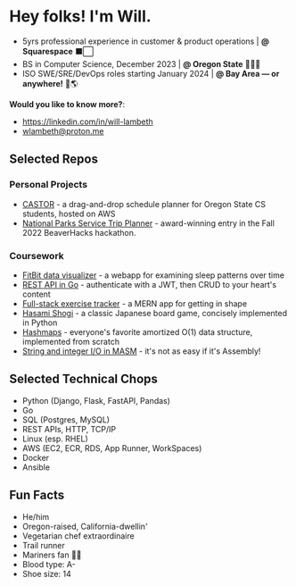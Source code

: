 # Hey folks! I'm Will.
* 5yrs professional experience in customer & product operations | **@ Squarespace** ⬛⬜
* BS in Computer Science, December 2023 | **@ Oregon State** 🦫🧑‍💻 
* ISO SWE/SRE/DevOps roles starting January 2024 | **@ Bay Area — or anywhere!** 🌉🌎

**Would you like to know more?**:
* https://linkedin.com/in/will-lambeth
* wlambeth@proton.me

## Selected Repos
### Personal Projects
* [CASTOR](https://github.com/wflambeth/castor) - a drag-and-drop schedule planner for Oregon State CS students, hosted on AWS
* [National Parks Service Trip Planner](https://github.com/wflambeth/nps_trip_planner) - award-winning entry in the Fall 2022 BeaverHacks hackathon.

### Coursework
* [FitBit data visualizer](https://github.com/wflambeth/fibivi_361) - a webapp for examining sleep patterns over time
* [REST API in Go](https://github.com/wflambeth/osu_portfolio_493) - authenticate with a JWT, then CRUD to your heart's content
* [Full-stack exercise tracker](https://github.com/wflambeth/osu_portfolio_290) - a MERN app for getting in shape
* [Hasami Shogi](https://github.com/wflambeth/osu_portfolio_162) - a classic Japanese board game, concisely implemented in Python
* [Hashmaps](https://github.com/wflambeth/osu_261.06) - everyone's favorite amortized O(1) data structure, implemented from scratch
* [String and integer I/O in MASM](https://github.com/wflambeth/osu_portfolio_271) - it's not as easy if it's Assembly!

## Selected Technical Chops
* Python (Django, Flask, FastAPI, Pandas)
* Go
* SQL (Postgres, MySQL)
* REST APIs, HTTP, TCP/IP
* Linux (esp. RHEL)
* AWS (EC2, ECR, RDS, App Runner, WorkSpaces)
* Docker
* Ansible

## Fun Facts
* He/him
* Oregon-raised, California-dwellin'
* Vegetarian chef extraordinaire
* Trail runner
* Mariners fan 🔱😰
* Blood type: A-
* Shoe size: 14
